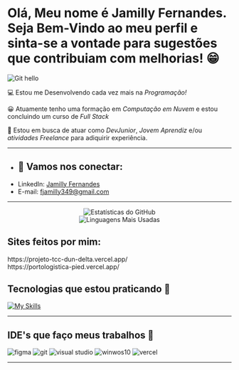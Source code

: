 # Olá, Meu nome é Jamilly Fernandes. Seja Bem-Vindo ao meu perfil e sinta-se a vontade para sugestões que contribuiam com melhorias! 😁

![Git hello](https://raw.githubusercontent.com/gist/JayaRaghavendra/5289d3687bf8bcd6d806b3655e11c7f4/raw/abf4b7228cadc93427e398a7f4d8fb031988c90d/Hello%20World.gif)

💻 Estou me Desenvolvendo cada vez mais na *Programação!*

😀 Atuamente tenho uma formação em *Computação em Nuvem* e estou concluindo um curso de *Full Stack*

📍 Estou em busca de atuar como *DevJunior*, *Jovem Aprendiz* e/ou *atividades Freelance* para adiquirir experiência.

-----------------
- ## 🤝 Vamos nos conectar:
- LinkedIn: [Jamilly Fernandes](https://www.linkedin.com/in/jamilly-fernandes-407a21272?utm_source=share&utm_campaign=share_via&utm_content=profile&utm_medium=android_app)
- E-mail: [fjamilly349@gmail.com](mailto:fjamilly349@.com)

-----------------

<div align="center">
  <!-- Stats Card -->
  <img src="https://github-readme-stats.vercel.app/api?username=JamillyFernandes&show_icons=true&bg_color=000000&icon_color=FFD700&title_color=FFD700&text_color=FFD700" alt="Estatísticas do GitHub" />
  <br/>
  <!-- Top Langs Card -->
  <img src="https://github-readme-stats.vercel.app/api/top-langs/?username=JamillyFernandes&layout=compact&bg_color=ffffff&title_color=000000&text_color=000000" alt="Linguagens Mais Usadas" />
</div>

## Sites feitos por mim:
<div>
https://projeto-tcc-dun-delta.vercel.app/
</div>
https://portologistica-pied.vercel.app/




## Tecnologias que estou praticando :newspaper:

[![My Skills](https://skillicons.dev/icons?i=html,css,scss,js&theme=light)](https://skillicons.dev)


-----------------

## IDE's que faço meus trabalhos :newspaper:

![figma](https://ziadoua.github.io/m3-Markdown-Badges/badges/Figma/figma2.svg)
![git](https://ziadoua.github.io/m3-Markdown-Badges/badges/Git/git1.svg)
![visual studio](https://ziadoua.github.io/m3-Markdown-Badges/badges/VisualStudioCode/visualstudiocode1.svg)
![winwos10](https://ziadoua.github.io/m3-Markdown-Badges/badges/Windows10/windows103.svg)
![vercel](https://ziadoua.github.io/m3-Markdown-Badges/badges/Vercel/vercel2.svg)

------------------------------------





